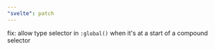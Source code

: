 ```yaml
---
"svelte": patch
---
```


fix: allow type selector in `:global()` when it's at a start of a compound selector
